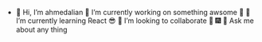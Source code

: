- 👋 Hi, I’m ahmedalian
🔭 I’m currently working on something awsome 🥰 
🌱 I’m currently learning React 😎 
👯 I’m looking to collaborate 🎇
🎆 💬 Ask me about any thing
